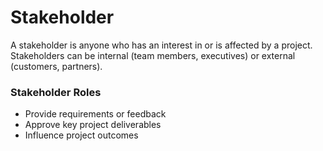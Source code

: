 # Stakeholder

A stakeholder is anyone who has an interest in or is affected by a project. Stakeholders can be internal (team members, executives) or external (customers, partners).

### Stakeholder Roles
- Provide requirements or feedback
- Approve key project deliverables
- Influence project outcomes
